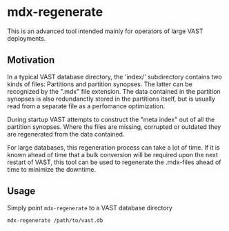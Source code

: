 # mdx-regenerate

This is an advanced tool intended mainly for operators of large VAST
deployments.

## Motivation

In a typical VAST database directory, the 'index/' subdirectory contains two
kinds of files: Partitions and partition synopses. The latter can be recognized
by the ".mdx" file extension. The data contained in the partition synopses is
also redundanctly stored in the partitions itself, but is usually read from a
separate file as a perfomance optimization.

During startup VAST attempts to construct the "meta index" out of all the
partition synopses. Where the files are missing, corrupted or outdated they
are regenerated from the data contained.

For large databases, this regeneration process can take a lot of time. If it
is known ahead of time that a bulk conversion will be required upon the next
restart of VAST, this tool can be used to regenerate the .mdx-files ahead of
time to minimize the downtime.

## Usage

Simply point `mdx-regenerate` to a VAST database directory

    mdx-regenerate /path/to/vast.db

